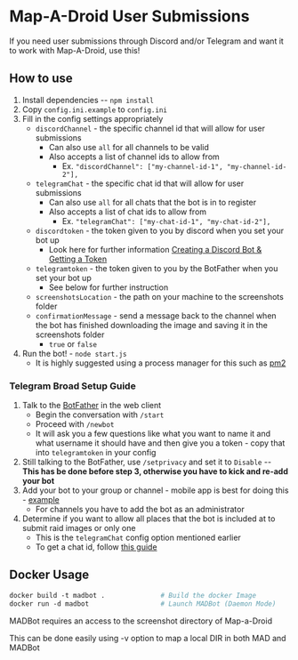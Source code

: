# Map-A-Droid User Submissions

If you need user submissions through Discord and/or Telegram and want it to work with Map-A-Droid, use this!

## How to use
1. Install dependencies -- `npm install`
2. Copy `config.ini.example` to `config.ini`
3. Fill in the config settings appropriately
    * `discordChannel` - the specific channel id that will allow for user submissions
        * Can also use `all` for all channels to be valid
        * Also accepts a list of channel ids to allow from
            * Ex. `"discordChannel": ["my-channel-id-1", "my-channel-id-2"],`
    * `telegramChat` - the specific chat id that will allow for user submissions
        * Can also use `all` for all chats that the bot is in to register
        * Also accepts a list of chat ids to allow from
            * Ex. `"telegramChat": ["my-chat-id-1", "my-chat-id-2"],`
    * `discordtoken` - the token given to you by discord when you set your bot up
        * Look here for further information [Creating a Discord Bot & Getting a Token](
        https://github.com/reactiflux/discord-irc/wiki/Creating-a-discord-bot-&-getting-a-token)
    * `telegramtoken` - the token given to you by the BotFather when you set your bot up
        * See below for further instruction
    * `screenshotsLocation` - the path on your machine to the screenshots folder
    * `confirmationMessage` - send a message back to the channel when the bot has finished downloading the image
    and saving it in the screenshots folder
        * `true` or `false`
4. Run the bot! -  `node start.js`
    * It is highly suggested using a process manager for this such as [pm2](http://pm2.keymetrics.io/)
    
    
### Telegram Broad Setup Guide
1. Talk to the [BotFather](https://telegram.me/botfather) in the web client
    * Begin the conversation with `/start`
    * Proceed with `/newbot`
    * It will ask you a few questions like what you want to name it and what username it should have and 
    then give you a token - copy that into `telegramtoken` in your config
2. Still talking to the BotFather, use `/setprivacy` and set it to `Disable` 
-- **This has be done before step 3, otherwise you have to kick and re-add your bot**
3. Add your bot to your group or channel - mobile app is best for doing this - 
[example](https://stackoverflow.com/questions/33126743/how-do-i-add-my-bot-to-a-channel/33497769)
    * For channels you have to add the bot as an administrator
4. Determine if you want to allow all places that the bot is included at to submit raid images or only one
    * This is the `telegramChat` config option mentioned earlier
    * To get a chat id, follow 
    [this guide](https://docs.influxdata.com/kapacitor/v1.5/event_handlers/telegram/#get-your-telegram-chat-id) 
    
## Docker Usage
```dockerfile
docker build -t madbot .              # Build the docker Image
docker run -d madbot                  # Launch MADBot (Daemon Mode)
```

MADBot requires an access to the screenshot directory of Map-a-Droid

This can be done easily using -v option to map a local DIR in both MAD and MADBot